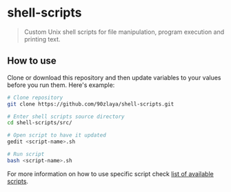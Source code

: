 # shell-scripts
> Custom Unix shell scripts for file manipulation, program execution and printing text.

## How to use
Clone or download this repository and then update variables to your values before you run them. Here's example:

```bash
# Clone repository
git clone https://github.com/90zlaya/shell-scripts.git

# Enter shell scripts source directory
cd shell-scripts/src/

# Open script to have it updated
gedit <script-name>.sh

# Run script
bash <script-name>.sh
```

For more information on how to use specific script check [list of available scripts].

[list of available scripts]: src/README.md#list-of-available-scripts

